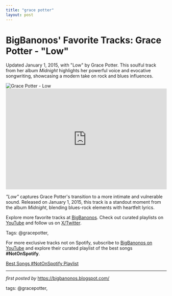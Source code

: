 ```yaml
---
title: "grace potter"
layout: post
---
```

<!-- Post Title -->
<h1 >BigBanonos' Favorite Tracks: Grace Potter - "Low"</h1> <!-- Introductory Text -->
<p >Updated January 1, 2015, with "Low" by Grace Potter. This soulful track from her album <em>Midnight</em> highlights her powerful voice and evocative songwriting, showcasing a modern take on rock and blues influences.</p> <!-- Featured Image -->
<div > <img src="https://www.vso.org/wp-content/uploads/2024/09/Grace-Potter-photo-3-scaled.jpeg" alt="Grace Potter - Low" />
</div> <!-- YouTube Video Embed -->
<div > <iframe width="100%" height="315" src="https://www.youtube.com/embed/SvSjDWXfWuc" title="Grace Potter - Low (Audio Only)" frameborder="0" allow="accelerometer; autoplay; encrypted-media; gyroscope; picture-in-picture; web-share" referrerpolicy="strict-origin-when-cross-origin" allowfullscreen></iframe>
</div> <!-- Song Information -->
<div > <p><em>"Low"</em> captures Grace Potter's transition to a more intimate and vulnerable sound. Released on January 1, 2015, this track is a standout moment from the album <em>Midnight</em>, blending blues-rock elements with heartfelt lyrics.</p>
</div> <!-- Footer Links -->
<div > <p>Explore more favorite tracks at <a href="https://bigbanonos.blogspot.com/" target="_blank">BigBanonos</a>. Check out curated playlists on <a href="https://www.youtube.com/@BigBanonos" target="_blank">YouTube</a> and follow us on <a href="https://x.com/bigbanonos" target="_blank">X/Twitter</a>.</p>
</div> <!-- Tags -->
<p >Tags: @gracepotter,</p>


<!--Subscribe and Playlist Links-->
<div>
    <p>For more exclusive tracks not on Spotify, subscribe to <a href="https://www.youtube.com/@BigBanonos" target="_blank">BigBanonos on YouTube</a> and explore their curated playlist of the best songs <strong>#NotOnSpotify</strong>.</p>
    <p><a href="https://www.youtube.com/playlist?list=PLtuNtuTatqI0kFahUCbtbfenC_ET5O_tr" target="_blank">Best Songs #NotOnSpotify Playlist<br /></a></p></div>

<hr />

<p><em>first posted by</em> <a href="https://bigbanonos.blogspot.com/" rel="noopener" target="_new">https://bigbanonos.blogspot.com/</a></p>

<p>tags: @gracepotter,</p>
